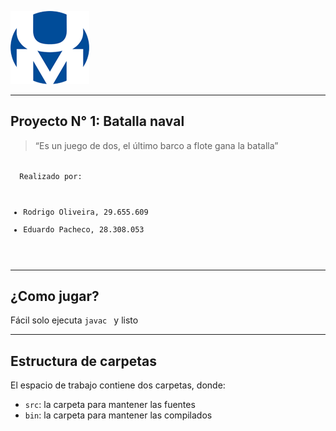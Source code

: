 
![Logo de la UNIMAR](/unnamed.png "Logo de la UNIMAR")

---

## Proyecto N° 1: **Batalla naval**

> “Es un juego de dos, el último barco a flote gana la batalla”

<code >
  Realizado por:

  * Rodrigo Oliveira, 29.655.609
  * Eduardo Pacheco, 28.308.053

</code>

---

## ¿Como jugar?

  Fácil solo ejecuta `javac ` y listo

---
## Estructura de carpetas

El espacio de trabajo contiene dos carpetas, donde:

- `src`: la carpeta para mantener las fuentes
- `bin`: la carpeta para mantener las compilados
